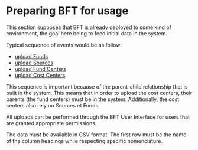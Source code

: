 # Preparing BFT for usage

This section supposes that BFT is already deployed to some kind of environment, the goal here being to feed initial data in the system.

Typical sequence of events would be as follow:

-   [upload Funds](./upload-funds.md)
-   [upload Sources](./upload-sources.md)
-   [upload Fund Centers](./upload-fundcenters.md)
-   [upload Cost Centers](./upload-costcenters.md)

This sequence is important because of the parent-child relationship that is built in the system. This means that in order to upload the cost centers, their parents (the fund centers) must be in the system. Additionally, the cost centers also rely on Sources et Funds.

All uploads can be performed through the BFT User Interface for users that are granted appropriate permissions.

The data must be available in CSV format. The first row must be the name of the column headings while respecting specific nomenclature.

